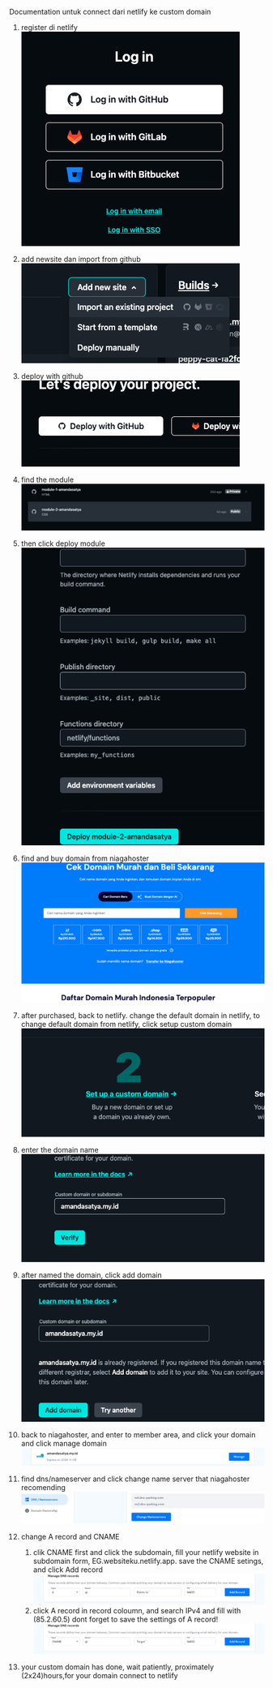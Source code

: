 Documentation untuk connect dari netlify ke custom domain

1. register di netlify
   ![register](./assets/documentation/1.png)
2. add newsite dan import from github
   ![import an existing project](./assets/documentation/2.png)
3. deploy with github
   ![image info](./assets/documentation/3.png)
4. find the module
   ![image info](./assets/documentation/4.png)
5. then click deploy module
   ![image info](./assets/documentation/5.png)
6. find and buy domain from niagahoster
   ![image info](./assets/documentation/6.png)
7. after purchased, back to netlify. change the default domain in netlify, to change default domain from netlify, click setup custom domain
   ![image info](./assets/documentation/7.png)
8. enter the domain name
   ![image info](./assets/documentation/8.png)
9. after named the domain, click add domain
   ![image info](./assets/documentation/9.png)
10. back to niagahoster, and enter to member area, and click your domain and click manage domain
    ![image info](./assets/documentation/10.png)
11. find dns/nameserver and click change name server that niagahoster recomending
    ![image info](./assets/documentation/11.png)
12. change A record and CNAME

    1. clik CNAME first and click the subdomain, fill your netlify website in subdomain form, EG.websiteku.netlify.app.
       save the CNAME setings, and click Add record
       ![image info](./assets/documentation/12.png)
    2. click A record in record coloumn, and search IPv4 and fill with (85.2.60.5)
       dont forget to save the settings of A record!
       ![image info](./assets/documentation/13.png)

13. your custom domain has done, wait patiently, proximately (2x24)hours,for your domain connect to netlify
